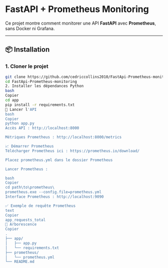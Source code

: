 # FastAPI + Prometheus Monitoring

Ce projet montre comment monitorer une API **FastAPI** avec **Prometheus**, sans Docker ni Grafana.

---

## 📦 Installation

### 1. Cloner le projet

```bash
git clone https://github.com/cedriccollins2010/FastApi-Prometheus-monitoring.git
cd FastApi-Prometheus-monitoring
2. Installer les dépendances Python
bash
Copier
cd app
pip install -r requirements.txt
🚀 Lancer l'API
bash
Copier
python app.py
Accès API : http://localhost:8000

Métriques Prometheus : http://localhost:8000/metrics

📈 Démarrer Prometheus
Télécharger Prometheus ici : https://prometheus.io/download/

Placez prometheus.yml dans le dossier Prometheus

Lancer Prometheus :

bash
Copier
cd path\to\prometheus\
prometheus.exe --config.file=prometheus.yml
Interface Prometheus : http://localhost:9090

✅ Exemple de requête Prometheus
text
Copier
app_requests_total
📁 Arborescence
Copier
.
├── app/
│   ├── app.py
│   └── requirements.txt
├── prometheus/
│   └── prometheus.yml
└── README.md
